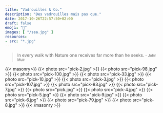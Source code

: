 ```yaml
---
title: "Vadrouilles & Co."
description: "Des vadrouilles mais pas que."
date: 2017-10-26T22:57:50+02:00
draft: false
emoji: "🌲"
images: [ "/sea.jpg" ]
resources:
- src: "*.jpg"
---
```

> In every walk with Nature one receives far more than he seeks.  <small> - John Muir</small>

{{< masonry>}}
  {{< photo src="pick-2.jpg" >}}
  {{< photo src="pick-98.jpg" >}}
  {{< photo src="pick-100.jpg" >}}
  {{< photo src="pick-33.jpg" >}}
  {{< photo src="pick-10.jpg" >}}
  {{< photo src="pick-3.jpg" >}}
  {{< photo src="pick-107.jpg" >}}
  {{< photo src="pick-83.jpg" >}}
  {{< photo src="pick-7.jpg" >}}
  {{< photo src="pick.jpg" >}}
  {{< photo src="pick-4.jpg" >}}
  {{< photo src="pick-5.jpg" >}}
  {{< photo src="pick-9.jpg" >}}
  {{< photo src="pick-6.jpg" >}}
  {{< photo src="pick-79.jpg" >}}
  {{< photo src="pick-8.jpg" >}}
{{< /masonry >}}
